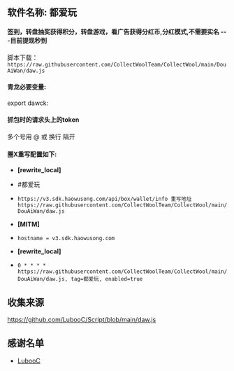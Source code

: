 ## 软件名称: **都爱玩** 

#### 签到，转盘抽奖获得积分，转盘游戏，看广告获得分红币,分红模式,不需要实名 ---目前提现秒到

脚本下载：
`https://raw.githubusercontent.com/CollectWoolTeam/CollectWool/main/DouAiWan/daw.js`

#### 青龙必要变量: 
export dawck: 

#### 抓包时的请求头上的token 
多个号用 @ 或 换行 隔开 
 
#### 圈X重写配置如下: 
+ **[rewrite_local]**
+ #都爱玩
+ `https://v3.sdk.haowusong.com/api/box/wallet/info 重写地址 https://raw.githubusercontent.com/CollectWoolTeam/CollectWool/main/DouAiWan/daw.js`

+ **[MITM]**
+ `hostname = v3.sdk.haowusong.com`
 
+ **[rewrite_local]**
+ `0 * * * * https://raw.githubusercontent.com/CollectWoolTeam/CollectWool/main/DouAiWan/daw.js, tag=都爱玩, enabled=true`


## 收集来源

https://github.com/LubooC/Script/blob/main/daw.js

## 感谢名单
+ [LubooC](https://github.com/LubooC)
